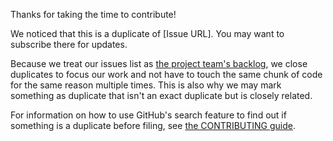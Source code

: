 Thanks for taking the time to contribute!

We noticed that this is a duplicate of [Issue URL]. You may want to subscribe there for updates.

Because we treat our issues list as [the project team's backlog](https://en.wikipedia.org/wiki/Scrum_(software_development)#Product_backlog), we close duplicates to focus our work and not have to touch the same chunk of code for the same reason multiple times. This is also why we may mark something as duplicate that isn't an exact duplicate but is closely related.

For information on how to use GitHub's search feature to find out if something is a duplicate before filing, see [the CONTRIBUTING guide](https://github.com/electron/electron/blob/main/CONTRIBUTING.md).

